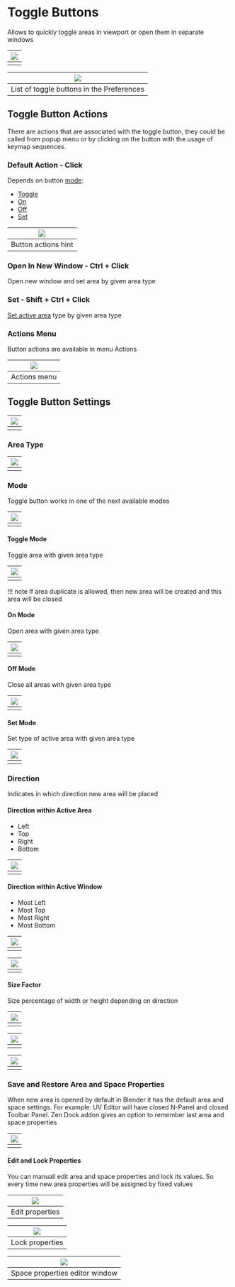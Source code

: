 # Toggle Buttons
Allows to quickly toggle areas in viewport or open them in separate windows

| ![](img/screen/toggle_preview.png) |
|---|
| |

| ![](img/screen/toggle_buttons_list.png) |
|---|
| List of toggle buttons in the Preferences |

## Toggle Button Actions
There are actions that are associated with the toggle button, they could be called from popup menu or by clicking on the button with the usage of keymap sequences.

### Default Action - Click
Depends on button [mode](#mode):

* [Toggle](#toggle-mode)
* [On](#on-mode)
* [Off](#off-mode)
* [Set](#set-mode)

| ![](img/screen/toggle_button_hint.png) |
|---|
| Button actions hint |

### Open In New Window - Ctrl + Click
Open new window and set area by given area type

### Set - Shift + Ctrl + Click
[Set active area](#set-mode) type by given area type

### Actions Menu
Button actions are available in menu Actions

| ![](img/screen/toggle_button_actions.png) |
|---|
| Actions menu |


## Toggle Button Settings

| ![](img/screen/toggle_settings.png) |
|---|
| |

### Area Type

| ![](img/screen/toggle_button_area_type.png) |
|---|
| |

### Mode
Toggle button works in one of the next available modes

| ![](img/screen/toggle_button_modes.png) |
|---|
| |

#### Toggle Mode
Toggle area with given area type

| ![](img/screen/toggle_mode.gif) |
|---|
| |

!!! note
    If area duplicate is allowed, then new area will be created and this area will be closed

#### On Mode
Open area with given area type

| ![](img/screen/on_mode.gif) |
|---|
| |

#### Off Mode
Close all areas with given area type

| ![](img/screen/off_mode.gif) |
|---|
| |

#### Set Mode
Set type of active area with given area type

| ![](img/screen/set_mode.gif) |
|---|
| |

### Direction
Indicates in which direction new area will be placed

#### Direction within Active Area

- Left
- Top
- Right
- Bottom

| ![](img/screen/area_direction.png) |
|---|
| |

#### Direction within Active Window

- Most Left
- Most Top
- Most Right
- Most Bottom

| ![](img/screen/area_direction_most_left_right.png) |
|---|
| |

| ![](img/screen/area_direction_most_top_bottom.png) |
|---|
| |

#### Size Factor
Size percentage of width or height depending on direction

| ![](img/screen/area_size_factor.png) |
|---|
| |

| ![](img/screen/size_factor_0_5.gif) |
|---|
| |

| ![](img/screen/size_factor_0_25.gif) |
|---|
| |

### Save and Restore Area and Space Properties
When new area is opened by default in Blender it has the default area and space settings. For example: UV Editor will have closed N-Panel and closed Toolbar Panel. Zen Dock addon gives an option to remember last area and space properties

| ![](img/screen/save_and_restore_props.png) |
|---|
| |

#### Edit and Lock Properties
You can manuall edit area and space properties and lock its values. So every time new area properties will be assigned by fixed values

| ![](img/screen/edit_properties.png) |
|---|
| Edit properties |

| ![](img/screen/lock_properties.png) |
|---|
| Lock properties |

| ![](img/screen/space_properties.png) |
|---|
| Space properties editor window |
